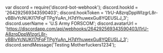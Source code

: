 var discord = require('discord-bot-webhook');
discord.hookId = '264292569343590403';
discord.hookToken = 'l1rU-A8zrqDppWIzgrL8r-vBBlvYcNUKI17tFqFTPgYuAn_H7dYhuwexGu8YQEUSLJ_3';
discord.userName = 'U.S Army FORSCOM';
discord.avatarUrl = 'https://discordapp.com/api/webhooks/264292569343590403/l1rU-A8zrqDppWIzgrL8r-vBBlvYcNUKI17tFqFTPgYuAn_H7dYhuwexGu8YQEUSLJ_3';
discord.sendMessage('Testing Motherfuckers1234');

